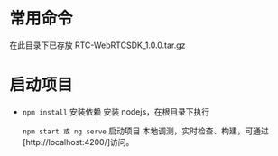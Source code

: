 # 常用命令

在此目录下已存放 RTC-WebRTCSDK_1.0.0.tar.gz

# 启动项目
- `npm install`  安装依赖
  安装 nodejs，在根目录下执行

    `npm start 或 ng serve`  启动项目
  本地调测，实时检查、构建，可通过[http://localhost:4200/]访问。